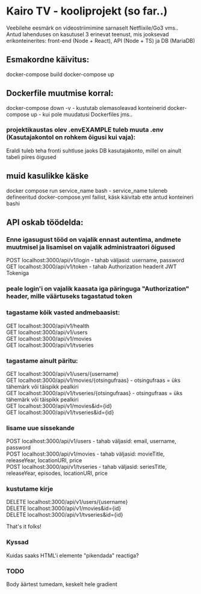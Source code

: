 # Kairo TV - kooliprojekt (so far..)
Veebilehe eesmärk on videostriimimine sarnaselt Netflixile/Go3 vms..  
Antud lahenduses on kasutusel 3 erinevat teenust, mis jooksevad erikonteinerites: front-end (Node + React), API (Node + TS) ja DB (MariaDB)

## Esmakordne käivitus:
docker-compose build 
docker-compose up
## Dockerfile muutmise korral:
docker-compose down -v - kustutab olemasoleavad konteinerid
docker-compose up - kui pole muudatusi Dockerfiles jms..

### projektikaustas olev .envEXAMPLE tuleb muuta .env (Kasutajakontol on rohkem õigusi kui vaja):
Eraldi tuleb teha fronti suhtluse jaoks DB kasutajakonto, millel on ainult tabeli piires õigused  

## muid kasulikke käske
docker compose run service_name bash - service_name tuleneb defineeritud docker-compose.yml failist, käsk käivitab ette antud konteineri bashi  

## API oskab töödelda:
### Enne igasugust tööd on vajalik ennast autentima, andmete muutmisel ja lisamisel on vajalik administraatori õigused
POST localhost:3000/api/v1/login - tahab väljasid: username, password  
GET localhost:3000/api/v1/token - tahab Authorization headerit JWT Tokeniga  
### peale login'i on vajalik kaasata iga päringuga "Authorization" header, mille väärtuseks tagastatud token
### tagastame kõik vasted andmebaasist:
GET localhost:3000/api/v1/health  
GET localhost:3000/api/v1/users  
GET localhost:3000/api/v1/movies  
GET localhost:3000/api/v1/tvseries  
### tagastame ainult päritu:
GET localhost:3000/api/v1/users/{username}  
GET localhost:3000/api/v1/movies/{otsingufraas} - otsingufraas = üks tähemärk või täispikk pealkiri  
GET localhost:3000/api/v1/tvseries/{otsingufraas} - otsingufraas = üks tähemärk või täispikk pealkiri  
GET localhost:3000/api/v1/movies&id={id}  
GET localhost:3000/api/v1/tvseries&id={id}  
### lisame uue sissekande
POST localhost:3000/api/v1/users - tahab väljasid: email, username, password  
POST localhost:3000/api/v1/movies - tahab väljasid: movieTitle, releaseYear, locationURI, price  
POST localhost:3000/api/v1/tvseries - tahab väljasid: seriesTitle, releaseYear, episodes, locationURI, price  
### kustutame kirje
DELETE localhost:3000/api/v1/users/{username}  
DELETE localhost:3000/api/v1/movies&id={id}  
DELETE localhost:3000/api/v1/tvseries&id={id}  

That's it folks!  

### Kyssad  
Kuidas saaks HTML'i elemente "pikendada" reactiga?  

### TODO
Body äärtest tumedam, keskelt hele gradient  